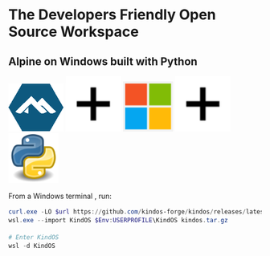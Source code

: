 # The Developers Friendly Open Source Workspace

## Alpine on Windows built with Python

<div class="center-div">
    <img src="images/Alpine.png" class="small-img" width="110em">
    <img src="images/Add.svg" class="small-img" width="110em">
    <img src="images/Windows.svg" class="small-img" width="100em">
    <img src="images/Add.svg" class="small-img" width="110em">
    <img src="images/Python.svg" class="small-img" width="100em">
</div>


From a Windows terminal , run:
```powershell
curl.exe -LO $url https://github.com/kindos-forge/kindos/releases/latest/download/kindos.tar.gz
wsl.exe --import KindOS $Env:USERPROFILE\KindOS kindos.tar.gz

# Enter KindOS
wsl -d KindOS
```
